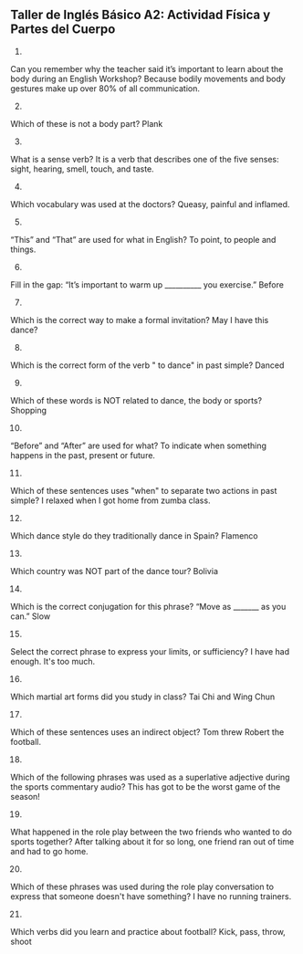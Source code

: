 ## Taller de Inglés Básico A2: Actividad Física y Partes del Cuerpo

1.
Can you remember why the teacher said it’s important to learn about the body during an English Workshop?
Because bodily movements and body gestures make up over 80% of all communication.

2.
Which of these is not a body part?
Plank

3.
What is a sense verb?
It is a verb that describes one of the five senses: sight, hearing, smell, touch, and taste.

4.
Which vocabulary was used at the doctors?
Queasy, painful and inflamed.

5.
“This” and “That” are used for what in English?
To point, to people and things.

6.
Fill in the gap:
“It’s important to warm up __________ you exercise.”
Before

7.
Which is the correct way to make a formal invitation?
May I have this dance?

8.
Which is the correct form of the verb " to dance" in past simple?
Danced

9.
Which of these words is NOT related to dance, the body or sports?
Shopping

10.
“Before” and “After” are used for what?
To indicate when something happens in the past, present or future.

11.
Which of these sentences uses "when" to separate two actions in past simple?
I relaxed when I got home from zumba class.

12.
Which dance style do they traditionally dance in Spain?
Flamenco

13.
Which country was NOT part of the dance tour?
Bolivia

14.
Which is the correct conjugation for this phrase?
“Move as _______ as you can.”
Slow

15.
Select the correct phrase to express your limits, or sufficiency?
I have had enough. It's too much.

16.
Which martial art forms did you study in class?
Tai Chi and Wing Chun

17.
Which of these sentences uses an indirect object?
Tom threw Robert the football.

18.
Which of the following phrases was used as a superlative adjective during the sports commentary audio?
This has got to be the worst game of the season!

19.
What happened in the role play between the two friends who wanted to do sports together?
After talking about it for so long, one friend ran out of time and had to go home.

20.
Which of these phrases was used during the role play conversation to express that someone doesn't have something?
I have no running trainers.

21.
Which verbs did you learn and practice about football?
Kick, pass, throw, shoot
